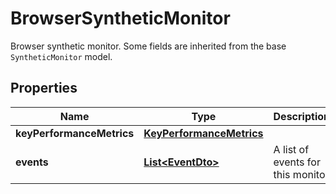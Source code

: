 

# BrowserSyntheticMonitor

Browser synthetic monitor. Some fields are inherited from the base `SyntheticMonitor` model.

## Properties

| Name | Type | Description | Notes |
|------------ | ------------- | ------------- | -------------|
|**keyPerformanceMetrics** | [**KeyPerformanceMetrics**](KeyPerformanceMetrics.md) |  |  [optional] |
|**events** | [**List&lt;EventDto&gt;**](EventDto.md) | A list of events for this monitor |  [optional] |



